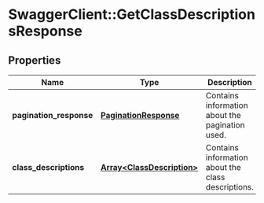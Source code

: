 # SwaggerClient::GetClassDescriptionsResponse

## Properties
Name | Type | Description | Notes
------------ | ------------- | ------------- | -------------
**pagination_response** | [**PaginationResponse**](PaginationResponse.md) | Contains information about the pagination used. | [optional] 
**class_descriptions** | [**Array&lt;ClassDescription&gt;**](ClassDescription.md) | Contains information about the class descriptions. | [optional] 


